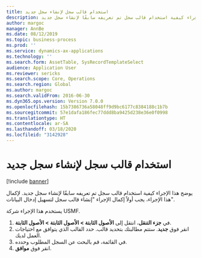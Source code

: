 ```yaml
---
title: استخدام قالب سجل لإنشاء سجل جديد
description: يوضح هذا الإجراء كيفية استخدام قالب سجل تم تعريفه سابقًا لإنشاء سجل جديد.
author: margoc
manager: AnnBe
ms.date: 08/12/2019
ms.topic: business-process
ms.prod: ''
ms.service: dynamics-ax-applications
ms.technology: ''
ms.search.form: AssetTable, SysRecordTemplateSelect
audience: Application User
ms.reviewer: sericks
ms.search.scope: Core, Operations
ms.search.region: Global
ms.author: margoc
ms.search.validFrom: 2016-06-30
ms.dyn365.ops.version: Version 7.0.0
ms.openlocfilehash: 15b7386736a58048ff9d9bc6177c8384188c1b7b
ms.sourcegitcommit: 57e1dafa186fec77ddd8ba9425d238e36e0f0998
ms.translationtype: HT
ms.contentlocale: ar-SA
ms.lasthandoff: 03/18/2020
ms.locfileid: "3142928"
---
```

# <a name="use-record-template-to-create-a-new-record"></a>استخدام قالب سجل لإنشاء سجل جديد

[!include [banner](../../includes/banner.md)]

يوضح هذا الإجراء كيفية استخدام قالب سجل تم تعريفه سابقًا لإنشاء سجل جديد. لإكمال هذا الإجراء، يجب أولاً إكمال الإجراء "إنشاء قالب سجل لتسهيل إدخال البيانات‬".

يستخدم هذا الإجراء شركة USMF.

1. في **جزء التنقل**، انتقل إلى **الأصول الثابتة > الأصول الثابتة > الأصول الثابتة**‬.
2. انقر فوق **جديد**. ستتم مطالبتك بتحديد قالب. حدد القالب الذي يتوافق مع احتياجات العمل لديك.  
3. في القائمة، قم بالبحث عن السجل المطلوب وحدده.
4. انقر فوق **موافق**.

